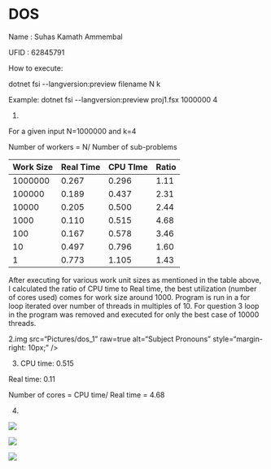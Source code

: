 # DOS
 
Name : Suhas Kamath Ammembal

UFID : 62845791

How to execute:

dotnet fsi --langversion:preview filename N k

Example: dotnet fsi --langversion:preview proj1.fsx 1000000 4

1.

For a given input N=1000000 and k=4

Number of workers = N/ Number of sub-problems

| Work Size | Real Time | CPU TIme | Ratio |
| --- | --- | --- | --- |
| 1000000 | 0.267 | 0.296 | 1.11 |
| 100000 | 0.189 | 0.437 | 2.31 |
| 10000 | 0.205 | 0.500 | 2.44 |
| 1000 | 0.110 | 0.515 | 4.68 |
| 100 | 0.167 | 0.578 | 3.46 |
| 10 | 0.497 | 0.796 | 1.60 |
| 1 | 0.773 | 1.105 | 1.43 |

After executing for various work unit sizes as mentioned in the table above, I calculated the ratio of CPU time to Real time, the best utilization (number of cores used) comes for work size around 1000. Program is run in a for loop iterated over number of threads in multiples of 10. For question 3 loop in the program was removed and executed for only the best case of 10000 threads.

2.img
src=“Pictures/dos_1”
raw=true
alt=“Subject Pronouns”
style=“margin-right: 10px;”
/>


3. CPU time: 0.515

Real time: 0.11

Number of cores = CPU time/ Real time = 4.68

4.

![](RackMultipart20200921-4-u68peb_html_b1727522f1a1e7e5.png)

![](RackMultipart20200921-4-u68peb_html_fb95c33f049aca4a.png)

![](RackMultipart20200921-4-u68peb_html_ac414f6fb0f23bc.png)
 
